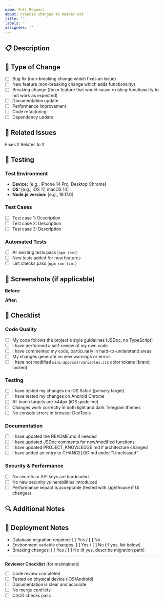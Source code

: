 ```yaml
---
name: Pull Request
about: Propose changes to Reader Bot
title: ''
labels: ''
assignees: ''
---
```


## 📋 Description
<!-- Provide a brief description of the changes in this PR -->


## 🎯 Type of Change
<!-- Check all that apply -->
- [ ] Bug fix (non-breaking change which fixes an issue)
- [ ] New feature (non-breaking change which adds functionality)
- [ ] Breaking change (fix or feature that would cause existing functionality to not work as expected)
- [ ] Documentation update
- [ ] Performance improvement
- [ ] Code refactoring
- [ ] Dependency update

## 🔗 Related Issues
<!-- Link to related issues using #issue_number -->
Fixes #
Relates to #

## 🧪 Testing
<!-- Describe the tests you ran to verify your changes -->

### Test Environment
- **Device:** [e.g., iPhone 14 Pro, Desktop Chrome]
- **OS:** [e.g., iOS 17, macOS 14]
- **Node.js version:** [e.g., 18.17.0]

### Test Cases
- [ ] Test case 1: Description
- [ ] Test case 2: Description
- [ ] Test case 3: Description

### Automated Tests
- [ ] All existing tests pass (`npm test`)
- [ ] New tests added for new features
- [ ] Lint checks pass (`npm run lint`)

## 📸 Screenshots (if applicable)
<!-- Add screenshots showing before/after changes, especially for UI updates -->

**Before:**
<!-- Screenshot or description of current state -->

**After:**
<!-- Screenshot or description after changes -->

## 📝 Checklist
<!-- Ensure you've completed the following before submitting -->

### Code Quality
- [ ] My code follows the project's style guidelines (JSDoc, no TypeScript)
- [ ] I have performed a self-review of my own code
- [ ] I have commented my code, particularly in hard-to-understand areas
- [ ] My changes generate no new warnings or errors
- [ ] I have not modified `mini-app/css/variables.css` color tokens (brand locked)

### Testing
- [ ] I have tested my changes on iOS Safari (primary target)
- [ ] I have tested my changes on Android Chrome
- [ ] All touch targets are ≥44px (iOS guideline)
- [ ] Changes work correctly in both light and dark Telegram themes
- [ ] No console errors in browser DevTools

### Documentation
- [ ] I have updated the README.md if needed
- [ ] I have updated JSDoc comments for new/modified functions
- [ ] I have updated PROJECT_KNOWLEDGE.md if architecture changed
- [ ] I have added an entry to CHANGELOG.md under "Unreleased"

### Security & Performance
- [ ] No secrets or API keys are hardcoded
- [ ] No new security vulnerabilities introduced
- [ ] Performance impact is acceptable (tested with Lighthouse if UI changes)

## 🔍 Additional Notes
<!-- Any additional information that reviewers should know -->


## 🚀 Deployment Notes
<!-- Special instructions for deploying this change, if any -->
- Database migration required: [ ] Yes / [ ] No
- Environment variable changes: [ ] Yes / [ ] No (if yes, list below)
- Breaking changes: [ ] Yes / [ ] No (if yes, describe migration path)

---

**Reviewer Checklist** (for maintainers)
- [ ] Code review completed
- [ ] Tested on physical device (iOS/Android)
- [ ] Documentation is clear and accurate
- [ ] No merge conflicts
- [ ] CI/CD checks pass
